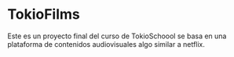 # TokioFilms
Este es un proyecto final del curso de TokioSchoool se basa en una plataforma de contenidos audiovisuales algo similar a netflix.
